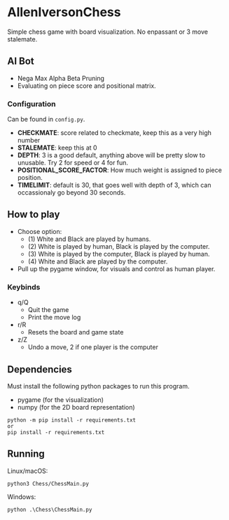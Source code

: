 # AllenIversonChess
Simple chess game with board visualization. No enpassant or 3 move stalemate.

## AI Bot
- Nega Max Alpha Beta Pruning
- Evaluating on piece score and positional matrix.

### Configuration
Can be found in `config.py`.

- **CHECKMATE**: score related to checkmate, keep this as a very high number
- **STALEMATE**: keep this at 0
- **DEPTH**: 3 is a good default, anything above will be pretty slow to unusable. Try 2 for speed or 4 for fun.
- **POSITIONAL_SCORE_FACTOR**: How much weight is assigned to piece position.
- **TIMELIMIT**: default is 30, that goes well with depth of 3, which can occassionaly go beyond 30 seconds. 

## How to play
- Choose option:
    - (1) White and Black are played by humans.
    - (2) White is played by human, Black is played by the computer.
    - (3) White is played by the computer, Black is played by human.
    - (4) White and Black are played by the computer.
- Pull up the pygame window, for visuals and control as human player.

### Keybinds
- q/Q
    - Quit the game
    - Print the move log
- r/R
    - Resets the board and game state
- z/Z
    - Undo a move, 2 if one player is the computer

## Dependencies
Must install the following python packages to run this program.

- pygame (for the visualization)
- numpy (for the 2D board representation)

```
python -m pip install -r requirements.txt
or
pip install -r requirements.txt
```

## Running
Linux/macOS:
```
python3 Chess/ChessMain.py
```

Windows:
```
python .\Chess\ChessMain.py
```

